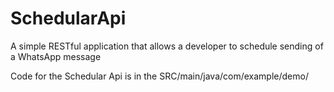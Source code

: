 # SchedularApi
A simple RESTful application that allows a developer to schedule sending of a WhatsApp message


Code for the Schedular Api is in the SRC/main/java/com/example/demo/
